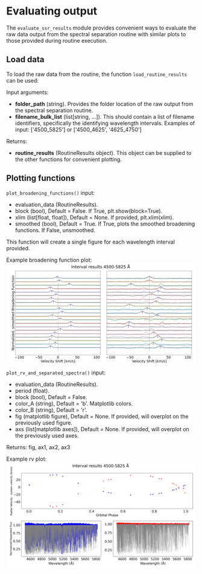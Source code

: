 # Evaluating output
The `evaluate_ssr_results` module provides convenient ways to evaluate the raw data output from the spectral separation routine with similar plots to those provided during routine execution.

## Load data
To load the raw data from the routine, the function `load_routine_results` can be used:

Input arguments:
- **folder_path** (string). Provides the folder location of the raw output from the spectral separation routine.
- **filename_bulk_list** (list\[string, ...\]). This should contain a list of filename identifiers, specifically the identifying wavelength intervals. Examples of input: \['4500_5825'\] or \['4500_4625', '4625_4750'\]

Returns:
- **routine_results** (RoutineResults object). This object can be supplied to the other functions for convenient plotting.

## Plotting functions
`plot_broadening_functions()` input:
- evaluation_data (RoutineResults).
- block (bool), Default = False. If True, plt.show(block=True).
- xlim (list\[float, float\]), Default = None. If provided, plt.xlim(xlim).
- smoothed (bool), Default = True. If True, plots the smoothed broadening functions. If False, unsmoothed.

This function will create a single figure for each wavelength interval provided.

Example broadening function plot:
![Broadening function plot](bf.png)

`plot_rv_and_separated_spectra()` input:
- evaluation_data (RoutineResults).
- period (float).
- block (bool), Default = False.
- color_A (string), Default = 'b'. Matplotlib colors.
- color_B (string), Default = 'r'.
- fig (matplotlib figure), Default = None. If provided, will overplot on the previously used figure.
- axs (list\[matplotlib axes\]), Default = None. If provided, will overplot on the previously used axes.

Returns: fig, ax1, ax2, ax3

Example rv plot:
![RV plot](rv.png)
